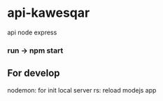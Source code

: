 # api-kawesqar
api node express
### run -> npm start

## For develop
nodemon: for init local server
rs: reload modejs app
